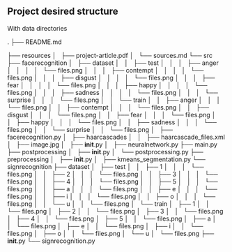 ## Project desired structure

With data directories

.
├── README.md

├── resources
│   ├── project-article.pdf
│   └── sources.md
└── src
    ├── facerecognition
    │   ├── dataset
    │   │   ├── test
    │   │   │   ├── anger
    │   │   │   │   └── files.png
    │   │   │   ├── contempt
    │   │   │   │   └── files.png
    │   │   │   ├── disgust
    │   │   │   │   └── files.png
    │   │   │   ├── fear
    │   │   │   │   └── files.png
    │   │   │   ├── happy
    │   │   │   │   └── files.png
    │   │   │   ├── sadness
    │   │   │   │   └── files.png
    │   │   │   └── surprise
    │   │   │       └── files.png
    │   │   └── train
    │   │       ├── anger
    │   │       │   └── files.png
    │   │       ├── contempt
    │   │       │   └── files.png
    │   │       ├── disgust
    │   │       │   └── files.png
    │   │       ├── fear
    │   │       │   └── files.png
    │   │       ├── happy
    │   │       │   └── files.png
    │   │       ├── sadness
    │   │       │   └── files.png
    │   │       └── surprise
    │   │           └── files.png
    │   ├── facerecognition.py
    │   ├── haarcascades
    │   │   ├── haarcascade_files.xml
    │   ├── image.jpg
    │   ├── __init__.py
    │   ├── neuralnetwork.py
    ├── main.py
    ├── postprocessing
    │   ├── __init__.py
    │   └── postprocessing.py
    ├── preprocessing
    │   ├── __init__.py
    │   ├── kmeans_segmentation.py
    └── signrecognition
        ├── dataset
        │   ├── test
        │   │   ├── 1
        │   │   │   └── files.png
        │   │   ├── 2
        │   │   │   └── files.png
        │   │   ├── 3
        │   │   │   └── files.png
        │   │   ├── 4
        │   │   │   └── files.png
        │   │   ├── 5
        │   │   │   └── files.png
        │   │   ├── a
        │   │   │   └── files.png
        │   │   ├── e
        │   │   │   └── files.png
        │   │   ├── i
        │   │   │   └── files.png
        │   │   ├── o
        │   │   │   └── files.png
        │   │   └── u
        │   │       └── files.png
        │   └── train
        │       ├── 1
        │       │   └── files.png
        │       ├── 2
        │       │   └── files.png
        │       ├── 3
        │       │   └── files.png
        │       ├── 4
        │       │   └── files.png
        │       ├── 5
        │       │   └── files.png
        │       ├── a
        │       │   └── files.png
        │       ├── e
        │       │   └── files.png
        │       ├── i
        │       │   └── files.png
        │       ├── o
        │       │   └── files.png
        │       └── u
        │           └── files.png
        ├── __init__.py
        └── signrecognition.py

